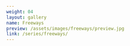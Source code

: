 ```yaml
---
weight: 04
layout: gallery
name: Freeways
preview: /assets/images/freeways/preview.jpg
link: /series/freeways/
---
```

